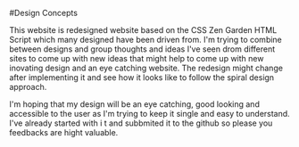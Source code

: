 #Design Concepts

This website is redesigned website based on the CSS Zen Garden HTML Script which many designed have been driven from.
I'm trying to combine between designs and group thoughts and ideas I've seen drom different sites to come up with new
ideas that might help to come up with new inovating design and an eye catching website. The redesign might change after
implementing it and see how it looks like to follow the spiral design approach.

I'm hoping that my design will be an eye catching, good looking and accessible to the user as I'm trying to keep it single 
and easy to understand. I've already started with i t and subbmited it to the github so please you feedbacks are hight valuable.